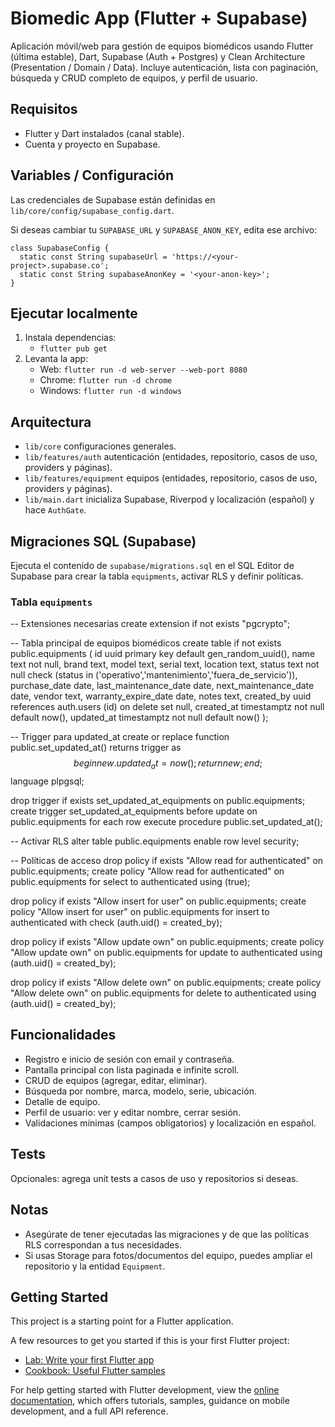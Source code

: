 # Biomedic App (Flutter + Supabase)

Aplicación móvil/web para gestión de equipos biomédicos usando Flutter (última estable), Dart, Supabase (Auth + Postgres) y Clean Architecture (Presentation / Domain / Data). Incluye autenticación, lista con paginación, búsqueda y CRUD completo de equipos, y perfil de usuario.

## Requisitos
- Flutter y Dart instalados (canal stable).
- Cuenta y proyecto en Supabase.

## Variables / Configuración
Las credenciales de Supabase están definidas en `lib/core/config/supabase_config.dart`.

Si deseas cambiar tu `SUPABASE_URL` y `SUPABASE_ANON_KEY`, edita ese archivo:

```
class SupabaseConfig {
  static const String supabaseUrl = 'https://<your-project>.supabase.co';
  static const String supabaseAnonKey = '<your-anon-key>';
}
```

## Ejecutar localmente
1. Instala dependencias:
   - `flutter pub get`
2. Levanta la app:
   - Web: `flutter run -d web-server --web-port 8080`
   - Chrome: `flutter run -d chrome`
   - Windows: `flutter run -d windows`

## Arquitectura
- `lib/core` configuraciones generales.
- `lib/features/auth` autenticación (entidades, repositorio, casos de uso, providers y páginas).
- `lib/features/equipment` equipos (entidades, repositorio, casos de uso, providers y páginas).
- `lib/main.dart` inicializa Supabase, Riverpod y localización (español) y hace `AuthGate`.

## Migraciones SQL (Supabase)
Ejecuta el contenido de `supabase/migrations.sql` en el SQL Editor de Supabase para crear la tabla `equipments`, activar RLS y definir políticas.

### Tabla `equipments`
-- Extensiones necesarias
create extension if not exists "pgcrypto";

-- Tabla principal de equipos biomédicos
create table if not exists public.equipments (
  id uuid primary key default gen_random_uuid(),
  name text not null,
  brand text,
  model text,
  serial text,
  location text,
  status text not null check (status in ('operativo','mantenimiento','fuera_de_servicio')),
  purchase_date date,
  last_maintenance_date date,
  next_maintenance_date date,
  vendor text,
  warranty_expire_date date,
  notes text,
  created_by uuid references auth.users (id) on delete set null,
  created_at timestamptz not null default now(),
  updated_at timestamptz not null default now()
);

-- Trigger para updated_at
create or replace function public.set_updated_at()
returns trigger as $$
begin
  new.updated_at = now();
  return new;
end;
$$ language plpgsql;

drop trigger if exists set_updated_at_equipments on public.equipments;
create trigger set_updated_at_equipments
before update on public.equipments
for each row execute procedure public.set_updated_at();

-- Activar RLS
alter table public.equipments enable row level security;

-- Políticas de acceso
drop policy if exists "Allow read for authenticated" on public.equipments;
create policy "Allow read for authenticated"
on public.equipments
for select
to authenticated
using (true);

drop policy if exists "Allow insert for user" on public.equipments;
create policy "Allow insert for user"
on public.equipments
for insert
to authenticated
with check (auth.uid() = created_by);

drop policy if exists "Allow update own" on public.equipments;
create policy "Allow update own"
on public.equipments
for update
to authenticated
using (auth.uid() = created_by);

drop policy if exists "Allow delete own" on public.equipments;
create policy "Allow delete own"
on public.equipments
for delete
to authenticated
using (auth.uid() = created_by);

## Funcionalidades
- Registro e inicio de sesión con email y contraseña.
- Pantalla principal con lista paginada e infinite scroll.
- CRUD de equipos (agregar, editar, eliminar).
- Búsqueda por nombre, marca, modelo, serie, ubicación.
- Detalle de equipo.
- Perfil de usuario: ver y editar nombre, cerrar sesión.
- Validaciones mínimas (campos obligatorios) y localización en español.

## Tests
Opcionales: agrega unit tests a casos de uso y repositorios si deseas.

## Notas
- Asegúrate de tener ejecutadas las migraciones y de que las políticas RLS correspondan a tus necesidades.
- Si usas Storage para fotos/documentos del equipo, puedes ampliar el repositorio y la entidad `Equipment`.

## Getting Started

This project is a starting point for a Flutter application.

A few resources to get you started if this is your first Flutter project:

- [Lab: Write your first Flutter app](https://docs.flutter.dev/get-started/codelab)
- [Cookbook: Useful Flutter samples](https://docs.flutter.dev/cookbook)

For help getting started with Flutter development, view the
[online documentation](https://docs.flutter.dev/), which offers tutorials,
samples, guidance on mobile development, and a full API reference.

